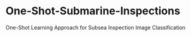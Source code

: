# One-Shot-Submarine-Inspections
One-Shot Learning Approach for Subsea Inspection Image Classification
